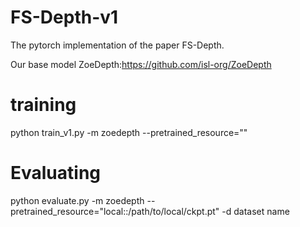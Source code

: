 # FS-Depth-v1
The pytorch implementation of the paper FS-Depth.

Our base model ZoeDepth:https://github.com/isl-org/ZoeDepth


# training
python train_v1.py -m zoedepth --pretrained_resource=""

# Evaluating
python evaluate.py -m zoedepth --pretrained_resource="local::/path/to/local/ckpt.pt" -d dataset name
